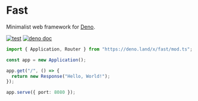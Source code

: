 # Fast

Minimalist web framework for [Deno](https://deno.land).

[![test](https://github.com/danteissaias/fast/actions/workflows/test.yml/badge.svg)](https://github.com/danteissaias/fast/actions/workflows/test.yml)
[![deno doc](https://doc.deno.land/badge.svg)](https://doc.deno.land/https://deno.land/x/fast/mod.ts)

```ts
import { Application, Router } from "https://deno.land/x/fast/mod.ts";

const app = new Application();

app.get("/", () => {
  return new Response("Hello, World!");
});

app.serve({ port: 8080 });
```
